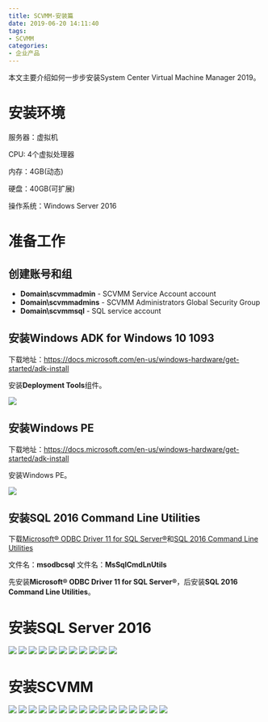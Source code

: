 ```yaml
---
title: SCVMM-安装篇
date: 2019-06-20 14:11:40
tags:
- SCVMM
categories:
- 企业产品
---
```

本文主要介绍如何一步步安装System Center Virtual Machine Manager 2019。

# 安装环境

服务器：虚拟机

CPU: 4个虚拟处理器

内存：4GB(动态)

硬盘：40GB(可扩展)

操作系统：Windows Server 2016
<!-- more -->

# 准备工作

## 创建账号和组


- **Domain\scvmmadmin**	- SCVMM Service Account account
- **Domain\scvmmadmins** - SCVMM Administrators Global Security Group
- **Domain\scvmmsql** -  SQL service account

## 安装Windows ADK for Windows 10 1093

下载地址：https://docs.microsoft.com/en-us/windows-hardware/get-started/adk-install

安装**Deployment Tools**组件。

![](/images/307.png)

## 安装Windows PE

下载地址：https://docs.microsoft.com/en-us/windows-hardware/get-started/adk-install

安装Windows PE。

![](/images/308.png)

## 安装SQL 2016 Command Line Utilities

下载[Microsoft® ODBC Driver 11 for SQL Server®](https://www.microsoft.com/en-us/download/details.aspx?id=53339)和[SQL 2016 Command Line Utilities](https://www.microsoft.com/en-us/download/confirmation.aspx?id=52676)

文件名：**msodbcsql**
文件名：**MsSqlCmdLnUtils**

先安装**Microsoft® ODBC Driver 11 for SQL Server®**，后安装**SQL 2016 Command Line Utilities**。

# 安装SQL Server 2016

![](/images/309.png)
![](/images/310.png)
![](/images/311.png)
![](/images/312.png)
![](/images/313.png)
![](/images/314.png)
![](/images/315.png)
![](/images/316.png)
![](/images/317.png)
![](/images/318.png)
![](/images/319.png)


# 安装SCVMM

![](/images/320.png)
![](/images/321.png)
![](/images/322.png)
![](/images/323.png)
![](/images/324.png)
![](/images/325.png)
![](/images/326.png)
![](/images/327.png)
![](/images/328.png)
![](/images/329.png)
![](/images/330.png)
![](/images/331.png)
![](/images/332.png)
![](/images/333.png)
![](/images/334.png)
![](/images/335.png)